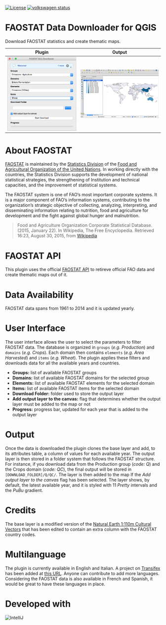 [![License](http://img.shields.io/:license-GPL2-green.svg)](http://doge.mit-license.org)
[![volkswagen status](https://auchenberg.github.io/volkswagen/volkswargen_ci.svg?v=1)](https://github.com/auchenberg/volkswagen)

# FAOSTAT Data Downloader for QGIS
Download FAOSTAT statistics and create thematic maps.

|Plugin|Output|
|------|------|
|![FAOSTAT Data Downloader](images/FAOSTAT_PLUGIN.png)|![FAOSTAT Data Downloader](images/FAOSTAT_OUTPUT.png)|

About FAOSTAT
=============
[FAOSTAT](http://faostat3.fao.org/) is maintained by the [Statistics Division](http://www.fao.org/statistics) of the [Food and Agricultural Organization of the United Nations](http://www.fao.org/). In working directly with the countries, the Statistics Division supports the development of national statistical strategies, the strengthening of Institution and technical capacities, and the improvement of statistical systems.

The FAOSTAT system is one of FAO’s most important corporate systems. It is a major component of FAO’s information systems, contributing to the organization’s strategic objective of collecting, analyzing, interpreting, and disseminating information relating to nutrition, food and agriculture for development and the fight against global hunger and malnutrition.

> Food and Agriculture Organization Corporate Statistical Database. (2015, January 22). In Wikipedia, The Free Encyclopedia. Retrieved 16:23, August 30, 2015, from [Wikipedia](https://en.wikipedia.org/w/index.php?title=Food_and_Agriculture_Organization_Corporate_Statistical_Database&oldid=643626002)

# FAOSTAT API
This plugin uses the official [FAOSTAT API](http://faostat.github.io/faostat-api/) to retireve official FAO data and create thematic maps out of it.

# Data Availability

FAOSTAT data spans from 1961 to 2014 and it is updated yearly.

# User Interface

The user interface allows the user to select the parameters to filter FAOSTAT data. The database is organized in ```groups``` (*e.g. Production*) and ```domains``` (*e.g. Crops*). Each domain then contains ```elements``` (*e.g. Area Harvested*) and ```items``` (*e.g. Wheat*). The plugin applies these filters and downloads data for all the available years and countries.

* **Groups:** list of available FAOSTAT groups
* **Domains:** list of available FAOSTAT domains for the selected group
* **Elements:** list of available FAOSTAT elements for the selected domain
* **Items:** list of available FAOSTAT items for the selected domain
* **Download Folder:** folder used to store the output layer
* **Add output layer to the canvas:** flag that determines whether the output layer must be added to the map or not
* **Progress:** progress bar, updated for each year that is added to the output layer

# Output

Once the data is downloaded the plugin clones the base layer and add, to its attributes table, a column of values for each available year. The output layer is then stored in a folder system that follows the FAOSTAT structure. For instance, if you download data from the Production group (*code: Q*) and the Crops domain (*code: QC*), the final output will be stored in ``[DOWNLOAD_FOLDER]/Q/QC/``. The layer is then added to the map If the *Add output layer to the canvas* flag has been selected. The layer shows, by default, the latest available year, and it is styled with 11 *Pretty* intervals and the *PuBu* gradient. 

# Credits

The base layer is a modified version of the [Natural Earth 1:110m Cultural Vectors](http://www.naturalearthdata.com/downloads/110m-cultural-vectors/) that has been edited to contain an extra column with the FAOSTAT country codes.

# Multilanguage

The plugin is currently available in English and Italian. A project on [Transifex](https://www.transifex.com/) has been added at [this URL](https://www.transifex.com/geobricks/faostat-data-downloader/dashboard/). Anyone can contribute to add more languages. Considering the FAOSTAT data is also available in French and Spanish, it would be great to have these languages in place.
# Developed with
![IntelliJ](http://www.jetbrains.com/idea/docs/logo_intellij_idea.png)
